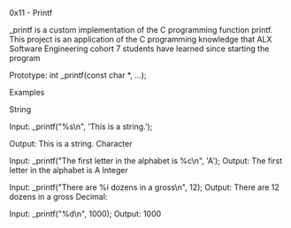 0x11 - Printf

_printf is a custom implementation of the C programming function printf. This project is an application of the C programming knowledge that ALX Software Engineering cohort 7 students have learned since starting the program

Prototype: int _printf(const char *, ...);

Examples

String

Input: _printf("%s\n", 'This is a string.');

Output: This is a string.
Character

Input: _printf("The first letter in the alphabet is %c\n", 'A');
Output: The first letter in the alphabet is A
Integer

Input: _printf("There are %i dozens in a gross\n", 12);
Output: There are 12 dozens in a gross
Decimal:

Input: _printf("%d\n", 1000);
Output: 1000
